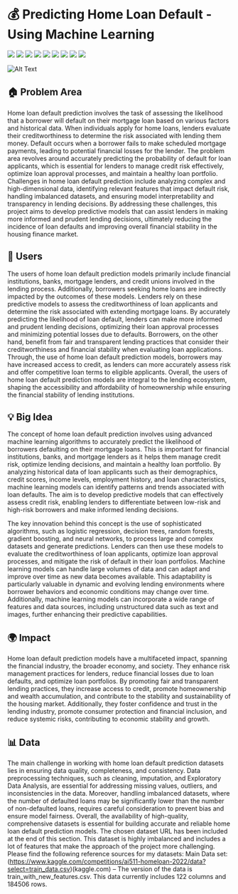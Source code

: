 # 💰 Predicting Home Loan Default - Using Machine Learning 

[![](https://img.shields.io/badge/Python-FFD43B?style=for-the-badge&logo=python&logoColor=darkgreen)](https://www.python.org)  [![](https://img.shields.io/badge/TensorFlow-FF6F00?style=for-the-badge&logo=TensorFlow&logoColor=white)](https://www.tensorflow.org) [![](https://img.shields.io/badge/scikit_learn-F7931E?style=for-the-badge&logo=scikit-learn&logoColor=white)](https://scikit-learn.org/stable/) [![](https://img.shields.io/badge/SciPy-654FF0?style=for-the-badge&logo=SciPy&logoColor=white)](https://www.scipy.org) [![](https://img.shields.io/badge/Numpy-777BB4?style=for-the-badge&logo=numpy&logoColor=white)](https://numpy.org) [![](https://img.shields.io/badge/Pandas-2C2D72?style=for-the-badge&logo=pandas&logoColor=white)](https://pandas.pydata.org)  [![](https://img.shields.io/badge/Plotly-239120?style=for-the-badge&logo=plotly&logoColor=white)](https://plotly.com) [![](https://img.shields.io/badge/Keras-D00000?style=for-the-badge&logo=Keras&logoColor=white)](https://keras.io) [![](https://img.shields.io/badge/conda-342B029.svg?&style=for-the-badge&logo=anaconda&logoColor=white)](https://www.anaconda.com)

![Alt Text](https://github.com/Lakshkrish03/House-Loan-default-Prediction/blob/main/Home_Loan_Defaults_pic.jpg?raw=true)

##  🏠 Problem Area

Home loan default prediction involves the task of assessing the 
likelihood that a borrower will default on their mortgage loan based on various factors 
and historical data. When individuals apply for home loans, lenders evaluate their 
creditworthiness to determine the risk associated with lending them money. Default 
occurs when a borrower fails to make scheduled mortgage payments, leading to 
potential financial losses for the lender. The problem area revolves around accurately 
predicting the probability of default for loan applicants, which is essential for lenders to 
manage credit risk effectively, optimize loan approval processes, and maintain a healthy 
loan portfolio. Challenges in home loan default prediction include analyzing complex 
and high-dimensional data, identifying relevant features that impact default risk, 
handling imbalanced datasets, and ensuring model interpretability and transparency in 
lending decisions. By addressing these challenges, this project aims to develop 
predictive models that can assist lenders in making more informed and prudent lending 
decisions, ultimately reducing the incidence of loan defaults and improving overall 
financial stability in the housing finance market.

## 👥 Users 

The users of home loan default prediction models primarily include financial 
institutions, banks, mortgage lenders, and credit unions involved in the lending process. 
Additionally, borrowers seeking home loans are indirectly impacted by the outcomes of 
these models. Lenders rely on these predictive models to assess the creditworthiness of 
loan applicants and determine the risk associated with extending mortgage loans. By 
accurately predicting the likelihood of loan default, lenders can make more informed and 
prudent lending decisions, optimizing their loan approval processes and minimizing 
potential losses due to defaults. Borrowers, on the other hand, benefit from fair and 
transparent lending practices that consider their creditworthiness and financial stability 
when evaluating loan applications. Through, the use of home loan default prediction 
models, borrowers may have increased access to credit, as lenders can more 
accurately assess risk and offer competitive loan terms to eligible applicants. Overall, 
the users of home loan default prediction models are integral to the lending ecosystem, 
shaping the accessibility and affordability of homeownership while ensuring the financial 
stability of lending institutions.

## 💡 Big Idea 

The concept of home loan default prediction involves using advanced 
machine learning algorithms to accurately predict the likelihood of borrowers defaulting 
on their mortgage loans. This is important for financial institutions, banks, and mortgage 
lenders as it helps them manage credit risk, optimize lending decisions, and maintain a 
healthy loan portfolio. By analyzing historical data of loan applicants such as their 
demographics, credit scores, income levels, employment history, and loan 
characteristics, machine learning models can identify patterns and trends associated 
with loan defaults. The aim is to develop predictive models that can effectively assess 
credit risk, enabling lenders to differentiate between low-risk and high-risk borrowers 
and make informed lending decisions.

The key innovation behind this concept is the use of sophisticated algorithms, such as 
logistic regression, decision trees, random forests, gradient boosting, and neural 
networks, to process large and complex datasets and generate predictions. Lenders 
can then use these models to evaluate the creditworthiness of loan applicants, optimize 
loan approval processes, and mitigate the risk of default in their loan portfolios.
Machine learning models can handle large volumes of data and can adapt and improve 
over time as new data becomes available. This adaptability is particularly valuable in 
dynamic and evolving lending environments where borrower behaviors and economic 
conditions may change over time. Additionally, machine learning models can 
incorporate a wide range of features and data sources, including unstructured data such 
as text and images, further enhancing their predictive capabilities.

## 🌍 Impact 

Home loan default prediction models have a multifaceted impact, spanning 
the financial industry, the broader economy, and society. They enhance risk 
management practices for lenders, reduce financial losses due to loan defaults, and 
optimize loan portfolios. By promoting fair and transparent lending practices, they 
increase access to credit, promote homeownership and wealth accumulation, and 
contribute to the stability and sustainability of the housing market. Additionally, they 
foster confidence and trust in the lending industry, promote consumer protection and 
financial inclusion, and reduce systemic risks, contributing to economic stability and 
growth.

## 📊 Data 

The main challenge in working with home loan default prediction datasets 
lies in ensuring data quality, completeness, and consistency. Data preprocessing 
techniques, such as cleaning, imputation, and Exploratory Data Analysis, are essential 
for addressing missing values, outliers, and inconsistencies in the data. Moreover, 
handling imbalanced datasets, where the number of defaulted loans may be 
significantly lower than the number of non-defaulted loans, requires careful 
consideration to prevent bias and ensure model fairness.
Overall, the availability of high-quality, comprehensive datasets is essential for building 
accurate and reliable home loan default prediction models. The chosen dataset URL
has been included at the end of this section. This dataset is highly imbalanced and 
includes a lot of features that make the approach of the project more challenging.
Please find the following reference sources for my datasets: 
Main Data set: (https://www.kaggle.com/competitions/ai511-homeloan-2022/data?select=train_data.csv)(kaggle.com) – The version of 
the data is train_with_new_features.csv. This data currently includes 122 columns and 
184506 rows.  
